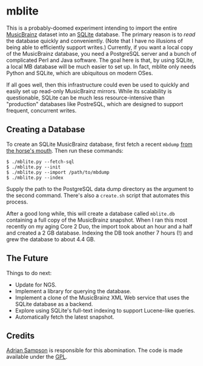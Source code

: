 mblite
======

This is a probably-doomed experiment intending to import the entire
[MusicBrainz][mb] dataset into an [SQLite][sqlite] database. The primary reason
is to *read* the database quickly and conveniently. (Note that I have no
illusions of being able to efficiently support writes.) Currently, if you want
a local copy of the MusicBrainz database, you need a PostgreSQL server and a
bunch of complicated Perl and Java software. The goal here is that, by using
SQLite, a local MB database will be much easier to set up. In fact, mblite only
needs Python and SQLite, which are ubiquitous on modern OSes.

If all goes well, then this infrastructure could even be used to quickly and
easily set up read-only MusicBrainz mirrors. While its scalability is
questionable, SQLite can be much less
resource-intensive than "production" databases like PostreSQL, which are
designed to support frequent, concurrent writes.

[mb]: http://musicbrainz.org/
[sqlite]: http://sqlite.org/

Creating a Database
-------------------

To create an SQLite MusicBrainz database, first fetch a recent `mbdump` [from
the horse's mouth][mbdownload]. Then run these commands:

    $ ./mblite.py --fetch-sql
    $ ./mblite.py --init
    $ ./mblite.py --import /path/to/mbdump
    $ ./mblite.py --index

Supply the path to the PostgreSQL data dump directory as the argument to the
second command. There's also a `create.sh` script that automates this process.

After a good long while, this will create a database called `mblite.db`
containing a full copy of the MusicBrainz snapshot. When I ran this most
recently on my aging Core 2 Duo, the import took about an hour and a half
and created a 2 GB database. Indexing the DB took another 7 hours (!) and
grew the database to about 4.4 GB.

[mbdownload]: http://wiki.musicbrainz.org/Database_Download

The Future
----------

Things to do next:

  * Update for NGS.
  * Implement a library for querying the database.
  * Implement a clone of the MusicBrainz XML Web service that uses the SQLite
    database as a backend.
  * Explore using SQLite's full-text indexing to support Lucene-like queries.
  * Automatically fetch the latest snapshot.

Credits
-------

[Adrian Sampson][adrian] is responsible for this abomination. The code is
made available under the [GPL][gpl].

[adrian]: mailto:adrian@radbox.org
[gpl]: http://www.gnu.org/licenses/gpl.html

